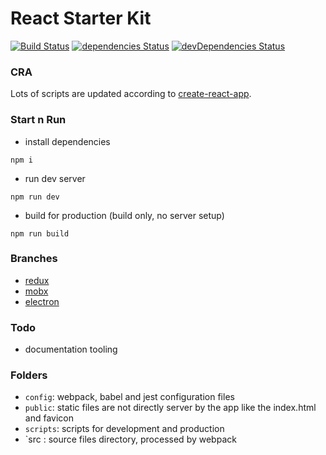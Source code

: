 # React Starter Kit
[![Build Status](https://travis-ci.org/xiaofan2406/react-starter-kit.svg?branch=master)](https://travis-ci.org/xiaofan2406/react-starter-kit) [![dependencies Status](https://david-dm.org/xiaofan2406/react-starter-kit/status.svg)](https://david-dm.org/xiaofan2406/react-starter-kit) [![devDependencies Status](https://david-dm.org/xiaofan2406/react-starter-kit/dev-status.svg)](https://david-dm.org/xiaofan2406/react-starter-kit?type=dev)

### CRA
Lots of scripts are updated according to [create-react-app](https://github.com/facebookincubator/create-react-app).

### Start n Run
- install dependencies
```
npm i
```

- run dev server
```
npm run dev
```

- build for production (build only, no server setup)
```
npm run build
```

### Branches
- [redux](https://github.com/xiaofan2406/react-starter-kit/tree/redux)
- [mobx](https://github.com/xiaofan2406/react-starter-kit/tree/mobx)
- [electron](https://github.com/xiaofan2406/react-starter-kit/tree/electron)

### Todo
- documentation tooling

### Folders
- `config`: webpack, babel and jest configuration files
- `public`: static files are not directly server by the app like the index.html and favicon
- `scripts`: scripts for development and production
- `src : source files directory, processed by webpack
